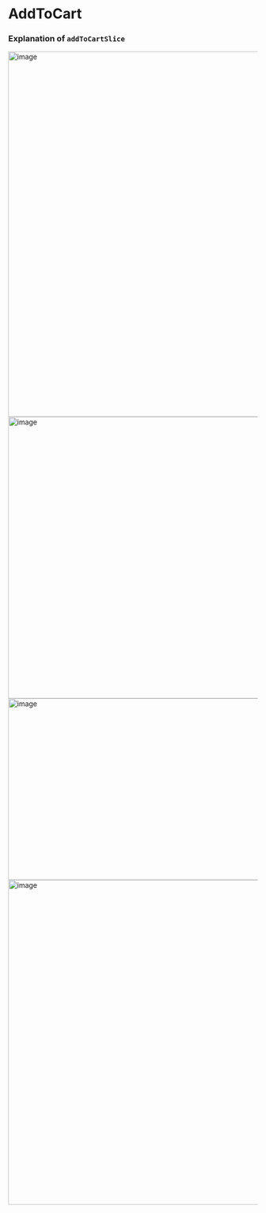 # AddToCart
### Explanation of `addToCartSlice`
<img width="713" height="737" alt="image" src="https://github.com/user-attachments/assets/dd2735be-55ed-4115-abdf-9ba35acc31bf" />

<img width="778" height="568" alt="image" src="https://github.com/user-attachments/assets/68123642-293f-40da-b17e-13d5808698b3" />
<img width="784" height="366" alt="image" src="https://github.com/user-attachments/assets/33d995fb-e642-4edf-8ac5-f58c3e101a41" />
<img width="782" height="655" alt="image" src="https://github.com/user-attachments/assets/7db88e7e-68ad-41bb-8eee-cf286e3fff2b" />

